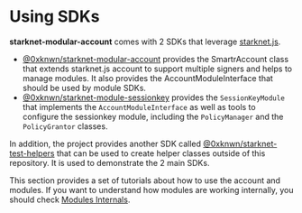 # Using SDKs

**starknet-modular-account** comes with 2 SDKs that leverage
[starknet.js](https://github.com/starknet-io/starknet.js).

- [@0xknwn/starknet-modular-account](https://www.npmjs.com/package/@0xknwn/starknet-modular-account)
  provides the SmartrAccount class that extends starknet.js account to support
  multiple signers and helps to manage modules. It also provides the
  AccountModuleInterface that should be used by module SDKs.
- [@0xknwn/starknet-module-sessionkey](https://www.npmjs.com/package/@0xknwn/starknet-module-sessionkey)
  provides the `SessionKeyModule` that implements the `AccountModuleInterface`
  as well as tools to configure the sessionkey module, including the
  `PolicyManager` and the `PolicyGrantor` classes.

In addition, the project provides another SDK called
[@0xknwn/starknet-test-helpers](https://www.npmjs.com/package/@0xknwn/starknet-test-helpers) that can be used to create helper classes outside of
this repository. It is used to demonstrate the 2 main SDKs.

This section provides a set of tutorials about how to use the account and
modules. If you want to understand how modules are working internally, you
should check [Modules Internals](./MODULES.md).

